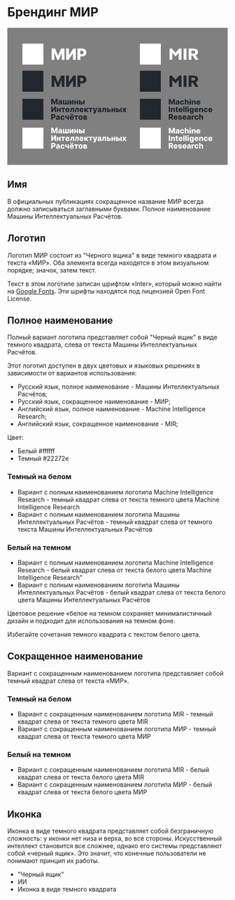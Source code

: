 # Брендинг МИР

![Общий вид](main.png)

## Имя

В официальных публикациях сокращенное название МИР всегда должно записываться заглавными буквами. Полное наименование Машины Интеллектуальных Расчётов.

## Логотип

Логотип МИР состоит из "Черного ящика" в виде темного квадрата и текста «МИР». Оба элемента всегда находятся в этом визуальном порядке; значок, затем текст.

Текст в этом логотипе записан шрифтом «Inter», который можно найти на [Google Fonts](https://fonts.google.com/specimen/Inter). Эти шрифты находятся под лицензией Open Font License.

## Полное наименование

Полный вариант логотипа представляет собой "Черный ящик" в виде темного квадрата, слева от текста Машины Интеллектуальных Расчётов.

Этот логотип доступен в двух цветовых и языковых решениях в зависимости от вариантов использования:

* Русский язык, полное наименование - Машины Интеллектуальных Расчётов;
* Русский язык, сокращенное наименование - МИР;
* Английский язык, полное наименование - Machine Intelligence Research;
* Английский язык, сокращенное наименование - MIR;

Цвет:
* Белый #ffffff
* Темный #22272e

### Темный на белом

* Вариант с полным наименованием логотипа Machine Intelligence Research - темный квадрат слева от текста темного цвета Machine Intelligence Research
* Вариант с полным наименованием логотипа Машины Интеллектуальных Расчётов - темный квадрат слева от темного текста Машины Интеллектуальных Расчётов

### Белый на темном

* Вариант с полным наименованием логотипа Machine Intelligence Research - белый квадрат слева от текста белого цвета Machine Intelligence Research"
* Вариант с полным наименованием логотипа Машины Интеллектуальных Расчётов - белый квадрат слева от текста белого цвета Машины Интеллектуальных Расчётов

Цветовое решение «белое на темном сохраняет минималистичный дизайн и подходит для использования на темном фоне.

Избегайте сочетания темного квадрата с текстом белого цвета.

## Сокращенное наименование

Вариант с сокращенным наименованием логотипа представляет собой темный квадрат слева от текста «МИР».

### Темный на белом

* Вариант с сокращенным наименованием логотипа MIR - темный квадрат слева от текста темного цвета MIR
* Вариант с сокращенным наименованием логотипа МИР - темный квадрат слева от текста темного цвета МИР

### Белый на темном

* Вариант с сокращенным наименованием логотипа MIR - белый квадрат слева от текста белого цвета MIR
* Вариант с сокращенным наименованием логотипа МИР - белый квадрат слева от текста белого цвета МИР

## Иконка

Иконка в виде темного квадрата представляет собой безграничную сложность: у иконки нет низа и верха, во все стороны. Искусственный интеллект становится все сложнее, однако его системы представляют собой «черный ящик». Это значит, что конечные пользователи не понимают принцип их работы.

* "Черный ящик"
* ИИ
* Иконка в виде темного квадрата
